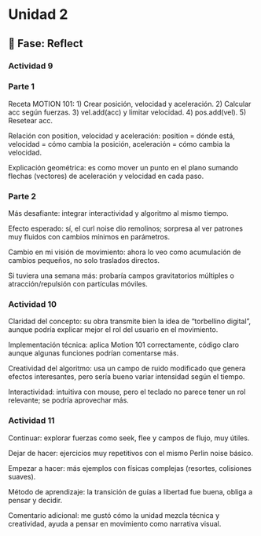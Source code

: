 # Unidad 2


## 🤔 Fase: Reflect

### Actividad 9

### Parte 1

Receta MOTION 101: 1) Crear posición, velocidad y aceleración. 2) Calcular acc según fuerzas. 3) vel.add(acc) y limitar velocidad. 4) pos.add(vel). 5) Resetear acc.

Relación con position, velocidad y aceleración: position = dónde está, velocidad = cómo cambia la posición, aceleración = cómo cambia la velocidad.

Explicación geométrica: es como mover un punto en el plano sumando flechas (vectores) de aceleración y velocidad en cada paso.

### Parte 2

Más desafiante: integrar interactividad y algoritmo al mismo tiempo.

Efecto esperado: sí, el curl noise dio remolinos; sorpresa al ver patrones muy fluidos con cambios mínimos en parámetros.

Cambio en mi visión de movimiento: ahora lo veo como acumulación de cambios pequeños, no solo traslados directos.

Si tuviera una semana más: probaría campos gravitatorios múltiples o atracción/repulsión con partículas móviles.

### Actividad 10

Claridad del concepto: su obra transmite bien la idea de “torbellino digital”, aunque podría explicar mejor el rol del usuario en el movimiento.

Implementación técnica: aplica Motion 101 correctamente, código claro aunque algunas funciones podrían comentarse más.

Creatividad del algoritmo: usa un campo de ruido modificado que genera efectos interesantes, pero sería bueno variar intensidad según el tiempo.

Interactividad: intuitiva con mouse, pero el teclado no parece tener un rol relevante; se podría aprovechar más.

### Actividad 11

Continuar: explorar fuerzas como seek, flee y campos de flujo, muy útiles.

Dejar de hacer: ejercicios muy repetitivos con el mismo Perlin noise básico.

Empezar a hacer: más ejemplos con físicas complejas (resortes, colisiones suaves).

Método de aprendizaje: la transición de guías a libertad fue buena, obliga a pensar y decidir.

Comentario adicional: me gustó cómo la unidad mezcla técnica y creatividad, ayuda a pensar en movimiento como narrativa visual.
